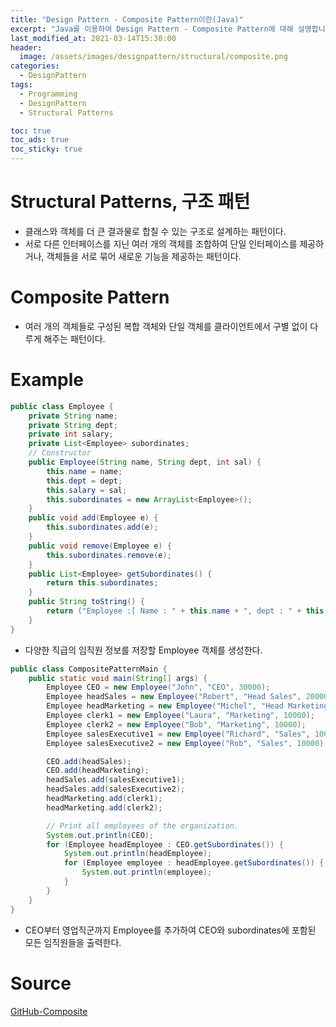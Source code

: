 ```yaml
---
title: "Design Pattern - Composite Pattern이란(Java)"
excerpt: "Java를 이용하여 Design Pattern - Composite Pattern에 대해 설명합니다."
last_modified_at: 2021-03-14T15:30:00
header:
  image: /assets/images/designpattern/structural/composite.png
categories:
  - DesignPattern
tags:
  - Programming
  - DesignPattern
  - Structural Patterns

toc: true
toc_ads: true
toc_sticky: true
---
```

# Structural Patterns, 구조 패턴
- 클래스와 객체를 더 큰 결과물로 합칠 수 있는 구조로 설계하는 패턴이다.
- 서로 다른 인터페이스를 지닌 여러 개의 객체를 조합하여 단일 인터페이스를 제공하거나, 객체들을 서로 묶어 새로운 기능을 제공하는 패턴이다.

# Composite Pattern
- 여러 개의 객체들로 구성된 복합 객체와 단일 객체를 클라이언트에서 구별 없이 다루게 해주는 패턴이다.

# Example
```java
public class Employee {
	private String name;
	private String dept;
	private int salary;
	private List<Employee> subordinates;
	// Constructor
	public Employee(String name, String dept, int sal) {
		this.name = name;
		this.dept = dept;
		this.salary = sal;
		this.subordinates = new ArrayList<Employee>();
	}
	public void add(Employee e) {
		this.subordinates.add(e);
	}
	public void remove(Employee e) {
		this.subordinates.remove(e);
	}
	public List<Employee> getSubordinates() {
		return this.subordinates;
	}
	public String toString() {
		return ("Employee :[ Name : " + this.name + ", dept : " + this.dept + ", salary :" + this.salary + " ]");
	}
}
```

- 다양한 직급의 임직원 정보를 저장할 Employee 객체를 생성한다.

```java
public class CompositePatternMain {
	public static void main(String[] args) {
		Employee CEO = new Employee("John", "CEO", 30000);
		Employee headSales = new Employee("Robert", "Head Sales", 20000);
		Employee headMarketing = new Employee("Michel", "Head Marketing", 20000);
		Employee clerk1 = new Employee("Laura", "Marketing", 10000);
		Employee clerk2 = new Employee("Bob", "Marketing", 10000);
		Employee salesExecutive1 = new Employee("Richard", "Sales", 10000);
		Employee salesExecutive2 = new Employee("Rob", "Sales", 10000);

		CEO.add(headSales);
		CEO.add(headMarketing);
		headSales.add(salesExecutive1);
		headSales.add(salesExecutive2);
		headMarketing.add(clerk1);
		headMarketing.add(clerk2);

		// Print all employees of the organization.
		System.out.println(CEO);
		for (Employee headEmployee : CEO.getSubordinates()) {
			System.out.println(headEmployee);
			for (Employee employee : headEmployee.getSubordinates()) {
				System.out.println(employee);
			}
		}
	}
}
```

- CEO부터 영업직군까지 Employee를 추가하여 CEO와 subordinates에 포함된 모든 임직원들을 출력한다.

# Source
[GitHub-Composite](https://github.com/GracefulSoul/Sample/tree/master/src/main/java/gracefulsoul/designpattern/structural/composite)